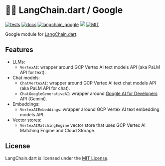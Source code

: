 # 🦜️🔗 LangChain.dart / Google

[![tests](https://img.shields.io/github/actions/workflow/status/davidmigloz/langchain_dart/test.yaml?logo=github&label=tests)](https://github.com/davidmigloz/langchain_dart/actions/workflows/test.yaml)
[![docs](https://img.shields.io/github/actions/workflow/status/davidmigloz/langchain_dart/pages%2Fpages-build-deployment?logo=github&label=docs)](https://github.com/davidmigloz/langchain_dart/actions/workflows/pages/pages-build-deployment)
[![langchain_google](https://img.shields.io/pub/v/langchain_google.svg)](https://pub.dev/packages/langchain_google)
[![](https://dcbadge.vercel.app/api/server/x4qbhqecVR?style=flat)](https://discord.gg/x4qbhqecVR)
[![MIT](https://img.shields.io/badge/license-MIT-purple.svg)](https://github.com/davidmigloz/langchain_dart/blob/main/LICENSE)

Google module for [LangChain.dart](https://github.com/davidmigloz/langchain_dart).

## Features

- LLMs:
  * `VertexAI`: wrapper around GCP Vertex AI text models API (aka PaLM API for text).
- Chat models:
  * `ChatVertexAI`: wrapper around GCP Vertex AI text chat models API (aka PaLM API for chat).
  * `ChatGoogleGenerativeAI`: wrapper around [Google AI for Developers](https://ai.google.dev) API (Gemini).
- Embeddings:
  * `VertexAIEmbeddings`: wrapper around GCP Vertex AI text embedding models API.
- Vector stores:
  * `VertexAIMatchingEngine` vector store that uses GCP Vertex AI Matching 
    Engine and Cloud Storage.

## License

LangChain.dart is licensed under the
[MIT License](https://github.com/davidmigloz/langchain_dart/blob/main/LICENSE).
